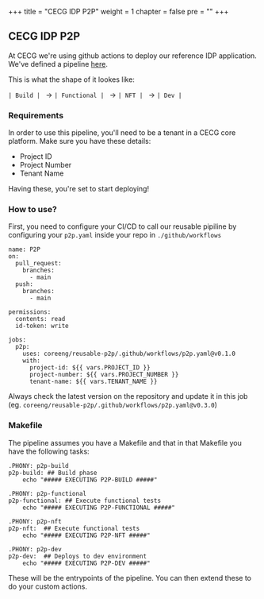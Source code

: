+++
title = "CECG IDP P2P"
weight = 1
chapter = false
pre = ""
+++

## CECG IDP P2P

At CECG we're using github actions to deploy our reference IDP application. We've defined a pipeline [here](https://github.com/coreeng/reusable-p2p).

This is what the shape of it lookes like:

`| Build | ` -> `| Functional | ` -> `| NFT | ` -> `| Dev | `


### Requirements
In order to use this pipeline, you'll need to be a tenant in a CECG core platform.
Make sure you have these details:
- Project ID
- Project Number
- Tenant Name

Having these, you're set to start deploying!

### How to use?
First, you need to configure your CI/CD to call our reusable pipiline by configuring your `p2p.yaml` inside your repo in `./github/workflows`

```
name: P2P
on:
  pull_request:
    branches:
      - main
  push:
    branches:
      - main

permissions:
  contents: read
  id-token: write

jobs:
  p2p:
    uses: coreeng/reusable-p2p/.github/workflows/p2p.yaml@v0.1.0
    with:
      project-id: ${{ vars.PROJECT_ID }}
      project-number: ${{ vars.PROJECT_NUMBER }}
      tenant-name: ${{ vars.TENANT_NAME }}
```

Always check the latest version on the repository and update it in this job (eg. `coreeng/reusable-p2p/.github/workflows/p2p.yaml@v0.3.0`)

### Makefile
The pipeline assumes you have a Makefile and that in that Makefile you have the following tasks:
```
.PHONY: p2p-build 
p2p-build: ## Build phase
	echo "##### EXECUTING P2P-BUILD #####"

.PHONY: p2p-functional 
p2p-functional: ## Execute functional tests
	echo "##### EXECUTING P2P-FUNCTIONAL #####"

.PHONY: p2p-nft
p2p-nft:  ## Execute functional tests
	echo "##### EXECUTING P2P-NFT #####"

.PHONY: p2p-dev
p2p-dev:  ## Deploys to dev environment
	echo "##### EXECUTING P2P-DEV #####"
```

These will be the entrypoints of the pipeline. You can then extend these to do your custom actions. 
